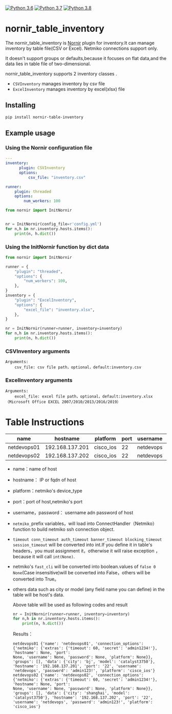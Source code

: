 [![Python 3.6](https://img.shields.io/badge/python-3.6-blue.svg)](https://www.python.org/downloads/release/python-360/)
[![Python 3.7](https://img.shields.io/badge/python-3.7-blue.svg)](https://www.python.org/downloads/release/python-370/)
[![Python 3.8](https://img.shields.io/badge/python-3.8-blue.svg)](https://www.python.org/downloads/release/python-380/)


# nornir_table_inventory

The nornir_table_inventory is [Nornir](https://github.com/nornir-automation/nornir) plugin for inventory.It can manage inventory by table file(CSV or Excel).
Netmiko connections support only.

It doesn't support groups or defaults,because it focuses on flat data,and the data lies in table file of two-dimensional.



nornir_table_inventory supports 2  inventory classes .
- `CSVInventory` manages inventory by csv file
- `ExcelInventory` manages inventory by excel(xlsx) file

## Installing


```bash
pip install nornir-table-inventory
```

## Example usage

### Using the Nornir configuration file

```yaml
---
inventory:
      plugin: CSVInventory
      options:
          csv_file: "inventory.csv"

runner:
    plugin: threaded
    options:
        num_workers: 100
```
```python
from nornir import InitNornir


nr = InitNornir(config_file=r'config.yml')
for n,h in nr.inventory.hosts.items():
    print(n, h.dict())
```


### Using the InitNornir function by dict data

```python
from nornir import InitNornir

runner = {
    "plugin": "threaded",
    "options": {
        "num_workers": 100,
    },
}
inventory = {
    "plugin": "ExcelInventory",
    "options": {
        "excel_file": "inventory.xlsx",
    },
}

nr = InitNornir(runner=runner, inventory=inventory)
for n,h in nr.inventory.hosts.items():
    print(n, h.dict())
```



### CSVInventory arguments

```
Arguments:
    csv_file: csv file path，optional，default:inventory.csv
```

### ExcelInventory arguments

```
Arguments:
    excel_file: excel file path，optional，default:inventory.xlsx（Microsoft Office EXCEL 2007/2010/2013/2016/2019）
```

# Table Instructions

|name|hostname|platform|port|username|password|city|model|netmiko_timeout|netmiko_secret|
| ---- | ---- | ---- | ---- | ---- | ---- | ---- | ---- | ---- | ---- |
|netdevops01|192.168.137.201|cisco_ios|22|netdevops|admin123!|bj|catalyst3750|60|admin1234!|
|netdevops02|192.168.137.202|cisco_ios|22|netdevops|admin123!|shanghai|catalyst3750|60|admin1234!|

- name：name of host

- hostname： IP or fqdn of host

- platform：netmiko's device_type

- port：port of host,netmiko's port

- username，password： username adn password of host

- `netmiko_`prefix variables，will load into ConnectHandler（Netmiko）function to build netmiko ssh connection object.

- `timeout conn_timeout auth_timeout banner_timeout blocking_timeout session_timeout` will be converted into int.If you define it in table's headers，you must assignment it，otherwise it will raise exception ，because it will call `int(None)`.

- netmiko's `fast_cli` will be converted into boolean.values of  `false 0 None`(Case insensitive)will be converted into False，others will be converted into True。

- others data such as city or model (any field name you can define) in the table will be host's data.


  Above table will be used as following codes and result

  ```python
  nr = InitNornir(runner=runner, inventory=inventory)
  for n,h in nr.inventory.hosts.items():
      print(n, h.dict())
  ```

  Results：

  ```shell
  netdevops01 {'name': 'netdevops01', 'connection_options': {'netmiko': {'extras': {'timeout': 60, 'secret': 'admin1234!'}, 'hostname': None, 'port': 
  None, 'username': None, 'password': None, 'platform': None}}, 'groups': [], 'data': {'city': 'bj', 'model': 'catalyst3750'}, 'hostname': '192.168.137.201', 'port': '22', 'username': 'netdevops', 'password': 'admin123!', 'platform': 'cisco_ios'}
  netdevops02 {'name': 'netdevops02', 'connection_options': {'netmiko': {'extras': {'timeout': 60, 'secret': 'admin1234!'}, 'hostname': None, 'port': 
  None, 'username': None, 'password': None, 'platform': None}}, 'groups': [], 'data': {'city': 'shanghai', 'model': 'catalyst3750'}, 'hostname': '192.168.137.202', 'port': '22', 'username': 'netdevops', 'password': 'admin123!', 'platform': 'cisco_ios'}
  ```

  